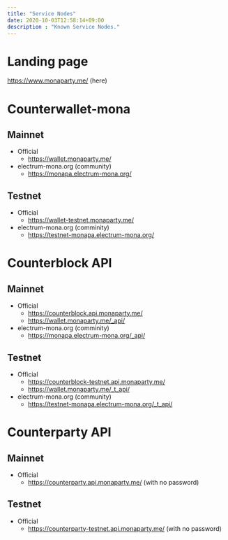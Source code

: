 ```yaml
---
title: "Service Nodes"
date: 2020-10-03T12:58:14+09:00
description : "Known Service Nodes."
---
```


# Landing page

https://www.monaparty.me/ (here)

# Counterwallet-mona

## Mainnet

* Official
  * https://wallet.monaparty.me/
* electrum-mona.org (community)
  * https://monapa.electrum-mona.org/


## Testnet

* Official
  * https://wallet-testnet.monaparty.me/
* electrum-mona.org (comminity)
  * https://testnet-monapa.electrum-mona.org/

# Counterblock API

## Mainnet

* Official
  * https://counterblock.api.monaparty.me/
  * https://wallet.monaparty.me/_api/
* electrum-mona.org (comminity)
  * https://monapa.electrum-mona.org/_api/

## Testnet

* Official
  * https://counterblock-testnet.api.monaparty.me/
  * https://wallet.monaparty.me/_t_api/
* electrum-mona.org (community)
  * https://testnet-monapa.electrum-mona.org/_t_api/

# Counterparty API

## Mainnet

* Official
  * https://counterparty.api.monaparty.me/ (with no password)

## Testnet

* Official
  * https://counterparty-testnet.api.monaparty.me/ (with no password)